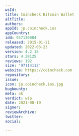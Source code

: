 ```yaml
---
wsId: 
title: Coincheck Bitcoin Wallet
altTitle: 
authors: 
appId: jp.coincheck.ios
appCountry: 
idd: 957130004
released: 2015-01-21
updated: 2022-03-23
version: 4.2.18
stars: 4.28125
reviews: 192
size: '97114112'
website: https://coincheck.com
repository: 
issue: 
icon: jp.coincheck.ios.jpg
bugbounty: 
meta: ok
verdict: wip
date: 2021-08-19
signer: 
reviewArchive: 
twitter: 
social: 

---
```


